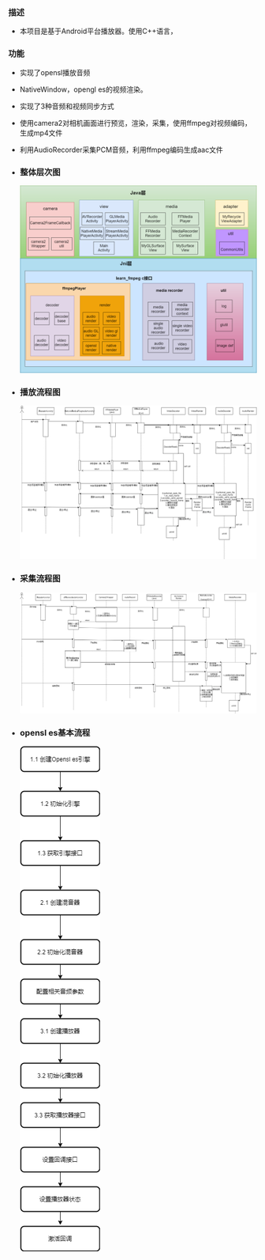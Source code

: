 ### 描述
- 本项目是基于Android平台播放器。使用C++语言，

### 功能
- 实现了opensl播放音频
- NativeWindow，opengl es的视频渲染。
- 实现了3种音频和视频同步方式
- 使用camera2对相机画面进行预览，渲染，采集，使用ffmpeg对视频编码，生成mp4文件
- 利用AudioRecorder采集PCM音频，利用ffmpeg编码生成aac文件


- ### 整体层次图

    ![解码流程图](./doc/整体层次图/entirety.png)


- ### 播放流程图

    ![解码流程图](./doc/编解码流程图/decoder.png)

- ### 采集流程图

    ![解码流程图](./doc/编解码流程图/encoder.png)


- ### opensl es基本流程

    ![opensl_es](./doc/其他/opensl_es.png)
